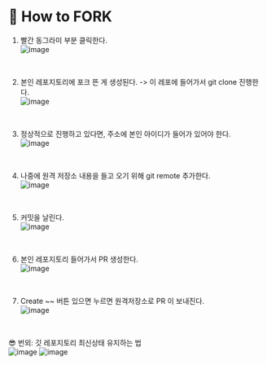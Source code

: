 # :pushpin: How to FORK
1.	빨간 동그라미 부분 클릭한다.    
![image](https://user-images.githubusercontent.com/74577803/168177371-e721e604-e5c3-494e-b490-55ccd4f49f5f.png)
<br />

2.	본인 레포지토리에 포크 뜬 게 생성된다. -> 이 레포에 들어가서 git clone 진행한다.     
![image](https://user-images.githubusercontent.com/74577803/168177785-94a0d242-66a8-438a-b80c-acf49057eabb.png)
<br />
     
3.	정상적으로 진행하고 있다면, 주소에 본인 아이디가 들어가 있어야 한다.   
![image](https://user-images.githubusercontent.com/74577803/168177393-f3719ccb-7fd8-4d66-82f0-b19e28f947de.png)
<br />
     
4.	나중에 원격 저장소 내용을 들고 오기 위해 git remote 추가한다.   
![image](https://user-images.githubusercontent.com/74577803/168177402-1e6cfa8f-acc7-4f46-a5e1-783781deb9d6.png)
<br />
     
5.  커밋을 날린다.   
![image](https://user-images.githubusercontent.com/74577803/168177416-74417038-02be-4dd3-a724-06747558e804.png)
<br />     
     
6.	본인 레포지토리 들어가서 PR 생성한다.   
![image](https://user-images.githubusercontent.com/74577803/168177429-6ef74dee-d24e-46dd-a5f5-c9eaffe54183.png)
<br />

7.	Create ~~ 버튼 있으면 누르면 원격저장소로 PR 이 보내진다.   
![image](https://user-images.githubusercontent.com/74577803/168177438-d2864c74-1ae9-41b2-9070-2e5d7e629c78.png)
<br />

:sunglasses: 번외: 깃 레포지토리 최신상태 유지하는 법    
![image](https://user-images.githubusercontent.com/74577803/168177449-668eef43-2ba3-45df-9e16-5c9024f2ac8d.png)
![image](https://user-images.githubusercontent.com/74577803/168177454-bbf062e4-070d-4fd5-9082-41a57a6b015c.png)
